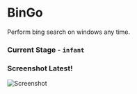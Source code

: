 # BinGo
Perform bing search on windows any time. 

### Current Stage - `infant`
### Screenshot Latest!
![Screenshot](http://i57.tinypic.com/b87nk4.png)
